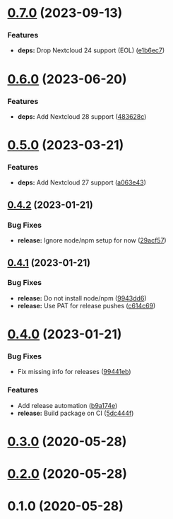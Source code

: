 # [0.7.0](https://github.com/ChristophWurst/unattended_upgrades/compare/v0.6.0...v0.7.0) (2023-09-13)


### Features

* **deps:** Drop Nextcloud 24 support (EOL) ([e1b6ec7](https://github.com/ChristophWurst/unattended_upgrades/commit/e1b6ec77936c1b04e94a446f465ad6ccef283704))



# [0.6.0](https://github.com/ChristophWurst/unattended_upgrades/compare/v0.5.0...v0.6.0) (2023-06-20)


### Features

* **deps:** Add Nextcloud 28 support ([483628c](https://github.com/ChristophWurst/unattended_upgrades/commit/483628cc7d7e7a7026093b4d8e92aacd46514f0c))



# [0.5.0](https://github.com/ChristophWurst/unattended_upgrades/compare/v0.4.2...v0.5.0) (2023-03-21)


### Features

* **deps:** Add Nextcloud 27 support ([a063e43](https://github.com/ChristophWurst/unattended_upgrades/commit/a063e430b2e5a8fb7291d36ae66da902a8b61700))



## [0.4.2](https://github.com/ChristophWurst/unattended_upgrades/compare/v0.4.1...v0.4.2) (2023-01-21)


### Bug Fixes

* **release:** Ignore node/npm setup for now ([29acf57](https://github.com/ChristophWurst/unattended_upgrades/commit/29acf5794042131c1f3453f4134aa11b5220d73a))



## [0.4.1](https://github.com/ChristophWurst/unattended_upgrades/compare/v0.4.0...v0.4.1) (2023-01-21)


### Bug Fixes

* **release:** Do not install node/npm ([9943dd6](https://github.com/ChristophWurst/unattended_upgrades/commit/9943dd6ffbe2dfde3edffb19cfeb651cbb166079))
* **release:** Use PAT for release pushes ([c614c69](https://github.com/ChristophWurst/unattended_upgrades/commit/c614c6986031e8b16aeb2005e0c16c2baf286f43))



# [0.4.0](https://github.com/ChristophWurst/unattended_upgrades/compare/v0.3.0...v0.4.0) (2023-01-21)


### Bug Fixes

* Fix missing info for releases ([99441eb](https://github.com/ChristophWurst/unattended_upgrades/commit/99441eba1aa7ebeea7aff1f908f0e8279ebd0b07))


### Features

* Add release automation ([b9a174e](https://github.com/ChristophWurst/unattended_upgrades/commit/b9a174e9e49810738a032196bf0abac70c595bd4))
* **release:** Build package on CI ([5dc444f](https://github.com/ChristophWurst/unattended_upgrades/commit/5dc444f04f0ae977e3273c7c7d6a2427da9e5a7b))



# [0.3.0](https://github.com/ChristophWurst/unattended_upgrades/compare/v0.2.0...v0.3.0) (2020-05-28)



# [0.2.0](https://github.com/ChristophWurst/unattended_upgrades/compare/v0.1.0...v0.2.0) (2020-05-28)



# 0.1.0 (2020-05-28)



